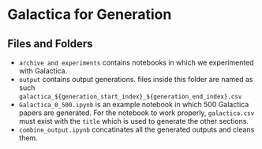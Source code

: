 # Galactica for Generation
## Files and Folders
- `archive and experiments` contains notebooks in which we experimented with Galactica. 
- `output` contains output generations. files inside this folder are named as such `galactica_${generation_start_index}_${generation_end_index}.csv` 
- `Galactica_0_500.ipynb` is an example notebook in which 500 Galactica papers are generated. For the notebook to work properly, `galactica.csv` must exist with the `title` which is used to generate the other sections. 
- `combine_output.ipynb` concatinates all the generated outputs and cleans them.